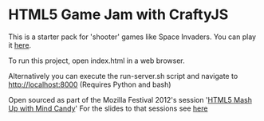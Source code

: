 # HTML5 Game Jam with CraftyJS

This is a starter pack for 'shooter' games like Space Invaders. You can play it [here](http://mindcandy.github.com/crafty-starter-game-shooter/).

To run this project, open index.html in a web browser.

Alternatively you can execute the run-server.sh script and navigate to [http://localhost:8000](http://localhost:8000)  (Requires Python and bash)


Open sourced as part of the Mozilla Festival 2012's session '[HTML5 Mash Up with Mind Candy](http://lanyrd.com/2012/mozilla-festival/szcbt/)'
For the slides to that sessions see [here](http://www.rvl.io/markltbaker/mashupwithmindcandy)
